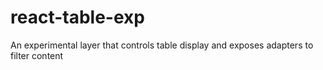 # react-table-exp
An experimental layer that controls table display and exposes adapters to filter content
